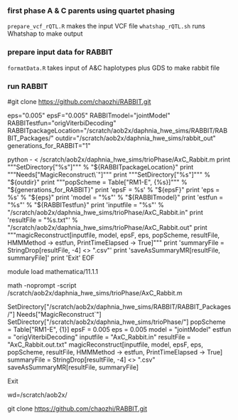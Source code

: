 ### first phase A & C parents using quartet phasing
`prepare_vcf_rQTL.R` makes the input VCF file
`whatshap_rQTL.sh` runs Whatshap to make output

### prepare input data for RABBIT
`formatData.R` takes input of A&C haplotypes plus GDS to make rabbit file

### run RABBIT
#git clone https://github.com/chaozhi/RABBIT.git


eps="0.005"
epsF="0.005"
RABBITmodel="jointModel"
RABBITestfun="origViterbiDecoding"
RABBITpackageLocation="/scratch/aob2x/daphnia_hwe_sims/RABBIT/RABBIT_Packages/"
outdir="/scratch/aob2x/daphnia_hwe_sims/rabbit_out"
generations_for_RABBIT="1"

python - <<EOF > /scratch/aob2x/daphnia_hwe_sims/trioPhase/AxC_Rabbit.m
print """SetDirectory["%s"]""" % "${RABBITpackageLocation}"
print """Needs["MagicReconstruct\`"]"""
print """SetDirectory["%s"]""" % "${outdir}"
print """popScheme = Table["RM1-E", {%s}]""" % "${generations_for_RABBIT}"
print 'epsF = %s' % "${epsF}"
print 'eps = %s' % "${eps}"
print 'model = "%s"' % "${RABBITmodel}"
print 'estfun = "%s"' % "${RABBITestfun}"
print 'inputfile = "%s"' % "/scratch/aob2x/daphnia_hwe_sims/trioPhase/AxC_Rabbit.in"
print 'resultFile = "%s.txt"' % "/scratch/aob2x/daphnia_hwe_sims/trioPhase/AxC_Rabbit.out"
print """magicReconstruct[inputfile, model, epsF, eps, popScheme, resultFile, HMMMethod -> estfun, PrintTimeElapsed -> True]"""
print 'summaryFile = StringDrop[resultFile, -4] <> ".csv"'
print 'saveAsSummaryMR[resultFile, summaryFile]'
print 'Exit'
EOF

module load mathematica/11.1.1

math -noprompt -script /scratch/aob2x/daphnia_hwe_sims/trioPhase/AxC_Rabbit.m


SetDirectory["/scratch/aob2x/daphnia_hwe_sims/RABBIT/RABBIT_Packages/"]
Needs["MagicReconstruct`"]
SetDirectory["/scratch/aob2x/daphnia_hwe_sims/trioPhase/"]
popScheme = Table["RM1-E", {1}]
epsF = 0.005
eps = 0.005
model = "jointModel"
estfun = "origViterbiDecoding"
inputfile = "AxC_Rabbit.in"
resultFile = "AxC_Rabbit.out.txt"
magicReconstruct[inputfile, model, epsF, eps, popScheme, resultFile, HMMMethod -> estfun, PrintTimeElapsed -> True]
summaryFile = StringDrop[resultFile, -4] <> ".csv"
saveAsSummaryMR[resultFile, summaryFile]

Exit







wd=/scratch/aob2x/

git clone https://github.com/chaozhi/RABBIT.git
